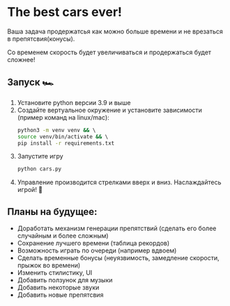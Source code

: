# The best cars ever!

Ваша задача продержатсья как можно больше времени и не врезаться в препятсвия(конусы).

Со временем скорость будет увеличиваться и продержаться будет сложнее!

## Запуск 🏎️

1. Установите python версии 3.9 и выше
2. Создайте вертуальное окружение и установите зависимости (пример команд на linux/mac):
    ```bash
    python3 -m venv venv && \ 
    source venv/bin/activate && \ 
    pip install -r requirements.txt
    ```
3. Запустите игру
    ```bash
    python cars.py
    ```
4. Управление производится стрелками вверх и вниз. Наслаждайтесь игрой! 🎊

## Планы на будущее:

- Доработать механизм генерации препятствий (сделать его более случайным и более сложным)
- Сохранение лучшего времени (таблица рекордов)
- Возможность играть по очереди (например вдвоем)
- Сделать временные бонусы (неуязвимость, замедление скорости, прыжок во времени)
- Изменить стилистику, UI
- Добавить ползунок для музыки
- Добавить некоторые звуки
- Добавить новые препятсвия
